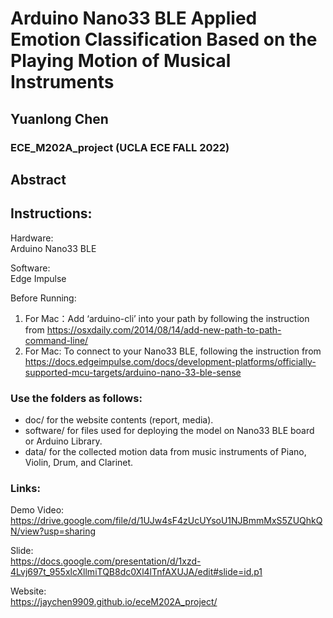 # Arduino Nano33 BLE Applied Emotion Classification Based on the Playing Motion of Musical Instruments  
## Yuanlong Chen  
### ECE_M202A_project (UCLA ECE FALL 2022)
## Abstract  
## Instructions:  

Hardware:  
Arduino Nano33 BLE  
  
Software:  
Edge Impulse  
  
Before Running:  
1. For Mac：Add ‘arduino-cli’ into your path by following the instruction from https://osxdaily.com/2014/08/14/add-new-path-to-path-command-line/  
2. For Mac: To connect to your Nano33 BLE, following the instruction from https://docs.edgeimpulse.com/docs/development-platforms/officially-supported-mcu-targets/arduino-nano-33-ble-sense  

### Use the folders as follows:

* doc/ for the website contents (report, media).
* software/ for files used for deploying the model on Nano33 BLE board or Arduino Library.
* data/ for the collected motion data from music instruments of Piano, Violin, Drum, and Clarinet.

### Links:  
Demo Video:  
https://drive.google.com/file/d/1UJw4sF4zUcUYsoU1NJBmmMxS5ZUQhkQN/view?usp=sharing  

Slide:  
https://docs.google.com/presentation/d/1xzd-4Lvj697t_955xlcXllmiTQB8dc0Xl4lTnfAXUJA/edit#slide=id.p1  

Website:  
https://jaychen9909.github.io/eceM202A_project/

